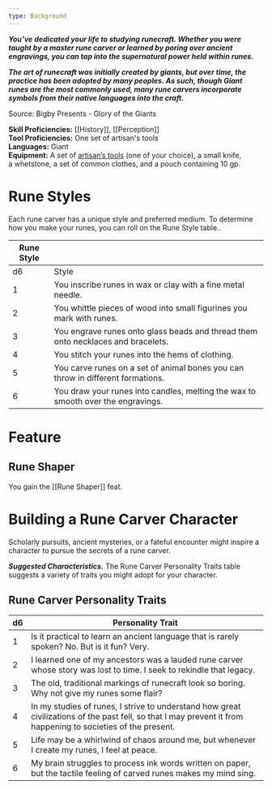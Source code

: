 ```yaml
---
type: Background
---
```

**_You’ve dedicated your life to studying runecraft. Whether you were taught by a master rune carver or learned by poring over ancient engravings, you can tap into the supernatural power held within runes._**

**_The art of runecraft was initially created by giants, but over time, the practice has been adopted by many peoples. As such, though Giant runes are the most commonly used, many rune carvers incorporate symbols from their native languages into the craft._**

Source: Bigby Presents - Glory of the Giants

**Skill Proficiencies:** [[History]], [[Perception]]  
**Tool Proficiencies:** One set of artisan's tools  
**Languages:** Giant  
**Equipment:** A set of [artisan’s tools](http://dnd5e.wikidot.com/tools) (one of your choice), a small knife, a whetstone, a set of common clothes, and a pouch containing 10 gp.

# Rune Styles

Each rune carver has a unique style and preferred medium. To determine how you make your runes, you can roll on the Rune Style table..

|Rune Style|   |
|---|---|
|d6|Style|
|1|You inscribe runes in wax or clay with a fine metal needle.|
|2|You whittle pieces of wood into small figurines you mark with runes.|
|3|You engrave runes onto glass beads and thread them onto necklaces and bracelets.|
|4|You stitch your runes into the hems of clothing.|
|5|You carve runes on a set of animal bones you can throw in different formations.|
|6|You draw your runes into candles, melting the wax to smooth over the engravings.|

# Feature

## Rune Shaper

You gain the [[Rune Shaper]] feat.

# Building a Rune Carver Character

Scholarly pursuits, ancient mysteries, or a fateful encounter might inspire a character to pursue the secrets of a rune carver.

**_Suggested Characteristics._** The Rune Carver Personality Traits table suggests a variety of traits you might adopt for your character.

## Rune Carver Personality Traits

|d6|Personality Trait|
|---|---|
|1|Is it practical to learn an ancient language that is rarely spoken? No. But is it fun? Very.|
|2|I learned one of my ancestors was a lauded rune carver whose story was lost to time. I seek to rekindle that legacy.|
|3|The old, traditional markings of runecraft look so boring. Why not give my runes some flair?|
|4|In my studies of runes, I strive to understand how great civilizations of the past fell, so that I may prevent it from happening to societies of the present.|
|5|Life may be a whirlwind of chaos around me, but whenever I create my runes, I feel at peace.|
|6|My brain struggles to process ink words written on paper, but the tactile feeling of carved runes makes my mind sing.|